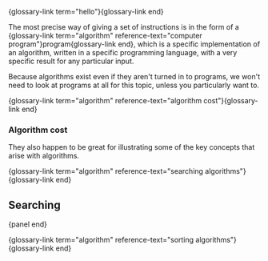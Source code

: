 {glossary-link term="hello"}{glossary-link end}

The most precise way of giving a set of instructions is in the form of a
{glossary-link term="algorithm" reference-text="computer program"}program{glossary-link end},
which is a specific implementation of an algorithm, written in a specific programming language, with a very specific result for any particular input.

Because algorithms exist even if they aren't turned in to programs, we won't need to look at programs at all for this topic, unless you particularly want to.

{glossary-link term="algorithm" reference-text="algorithm cost"}{glossary-link end}

### Algorithm cost

They also happen to be great for illustrating some of the key concepts that arise with algorithms.

{glossary-link term="algorithm" reference-text="searching algorithms"}{glossary-link end}

## Searching

{panel end}

{glossary-link term="algorithm" reference-text="sorting algorithms"}{glossary-link end}
